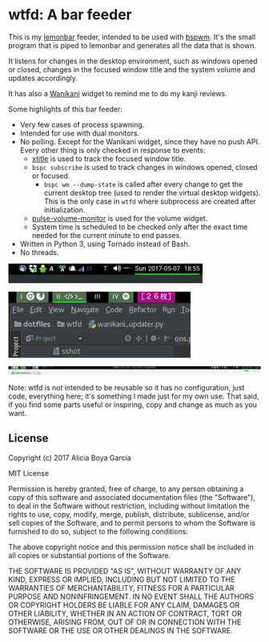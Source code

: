 wtfd: A bar feeder
==================

This is my [lemonbar](https://github.com/LemonBoy/bar) feeder, intended to be used with [bspwm](https://github.com/baskerville/bspwm). It's the small program that is piped to lemonbar and generates all the data that is shown.

It listens for changes in the desktop environment, such as windows opened or closed, changes in the focused window title and the system volume and updates accordingly.

It has also a [Wanikani](https://www.wanikani.com/) widget to remind me to do my kanji reviews.

Some highlights of this bar feeder:

 * Very few cases of process spawning.
 * Intended for use with dual monitors.
 * No polling. Except for the Wanikani widget, since they have no push API. Every other thing is only checked in response to events:
    * [xtitle](https://github.com/baskerville/xtitle) is used to track the focused window title.
    * `bspc subscribe` is used to track changes in windows opened, closed or focused.
        * `bspc wm --dump-state` is called after every change to get the current desktop tree (used to render the virtual desktop widgets). This is the only case in `wtfd` where subprocess are created after initialization.
    * [pulse-volume-monitor](https://github.com/ntrrgc/pulse-volume-monitor) is used for the volume widget.
    * System time is scheduled to be checked only after the exact time needed for the current minute to end passes.
 * Written in Python 3, using Tornado instead of Bash.
 * No threads.

![](screenshot3.png)

![](screenshot2.png)

![](screenshot1.png)

Note: wtfd is not intended to be reusable so it has no configuration, just code, everything here; it's something I made just for my own use. That said, if you find some parts useful or inspiring, copy and change as much as you want.

## License

Copyright (c) 2017 Alicia Boya García

MIT License

Permission is hereby granted, free of charge, to any person obtaining a copy
of this software and associated documentation files (the "Software"), to deal
in the Software without restriction, including without limitation the rights
to use, copy, modify, merge, publish, distribute, sublicense, and/or sell
copies of the Software, and to permit persons to whom the Software is
furnished to do so, subject to the following conditions:

The above copyright notice and this permission notice shall be included in all
copies or substantial portions of the Software.

THE SOFTWARE IS PROVIDED "AS IS", WITHOUT WARRANTY OF ANY KIND, EXPRESS OR
IMPLIED, INCLUDING BUT NOT LIMITED TO THE WARRANTIES OF MERCHANTABILITY,
FITNESS FOR A PARTICULAR PURPOSE AND NONINFRINGEMENT. IN NO EVENT SHALL THE
AUTHORS OR COPYRIGHT HOLDERS BE LIABLE FOR ANY CLAIM, DAMAGES OR OTHER
LIABILITY, WHETHER IN AN ACTION OF CONTRACT, TORT OR OTHERWISE, ARISING FROM,
OUT OF OR IN CONNECTION WITH THE SOFTWARE OR THE USE OR OTHER DEALINGS IN THE
SOFTWARE.